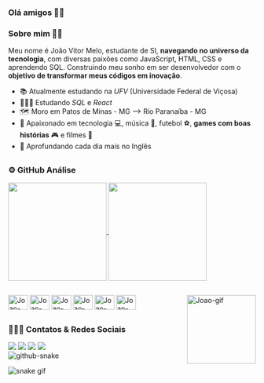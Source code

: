 ### Olá amigos 👋🏽

<h3> Sobre mim 🖖🏽</h3>

Meu nome é João Vitor Melo, estudante de SI, __navegando no universo da tecnologia__, com diversas paixões como JavaScript, HTML, CSS e aprendendo SQL. Construindo meu sonho em ser desenvolvedor com o __objetivo de transformar meus códigos em inovação__. 

* 📚 Atualmente estudando na *UFV* (Universidade Federal de Viçosa) 
* 🧑🏽‍💻 Estudando *SQL* e *React*
* 🗺️ Moro em Patos de Minas - MG --> Rio Paranaíba - MG
* 💬 Apaixonado em tecnologia 💻, música 🎸,  futebol ⚽, __games com boas histórias__ 🎮 e filmes 🎥
* 📖 Aprofundando cada dia mais no Inglês
##
<h3> ⚙️ GitHub Análise </h3>
<div> 
  
<a href="https://github.com/joaovitormelo7/github-readme-stats">
  <img height=200 align="center" src="https://github-readme-stats.vercel.app/api?username=joaovitormelo7&show_icons=true&bg_color=00000000" />
</a>
<a href="https://github.com/joaovitormelo7/convoychat">
  <img height=200 align="center" src="https://github-readme-stats.vercel.app/api/top-langs?username=joaovitormelo7&layout=compact&langs_count=8&card_width=335&bg_color=00000000" />
</a>

</div>

##

<div>

<img align = "center" alt = "Joao-Js" height = "30" width = "40" src="https://cdn.jsdelivr.net/gh/devicons/devicon@latest/icons/javascript/javascript-original.svg"/>
<img align = "center" alt = "Joao-Vscod" height = "30" width = "40" src="https://cdn.jsdelivr.net/gh/devicons/devicon@latest/icons/vscode/vscode-original.svg"/>
<img align = "center" alt = "Joao-css3" height = "30" width = "40" src="https://cdn.jsdelivr.net/gh/devicons/devicon@latest/icons/css3/css3-original.svg"/>
<img align = "center" alt = "Joao-github" height = "30" width = "40" src="https://cdn.jsdelivr.net/gh/devicons/devicon@latest/icons/github/github-original.svg"/>
<img align = "center" alt = "Joao-notion" height = "30" width = "40" src="https://cdn.jsdelivr.net/gh/devicons/devicon@latest/icons/notion/notion-original.svg"/>
<img align = "center" alt = "Joao-html" height = "30" width = "40" src="https://cdn.jsdelivr.net/gh/devicons/devicon@latest/icons/html5/html5-original.svg"/>
<img align = "right" alt = "Joao-gif" heitgh = "30" width = "140" src = "https://user-images.githubusercontent.com/74038190/212747657-7a8d59da-69c8-4110-8ea8-f8102fd0b413.gif"/>
  
</div>

##
<div>
  <h3> 🙋🏽‍♂️ Contatos & Redes Sociais </h3>
  <a href = "mailto:joaovitormelo199@gmail.com">
    <img src = "https://img.shields.io/badge/Gmail-D14836?style=for-the-badge&logo=gmail&logoColor=white" target="_blank"></a>
  
  <a href = "https://github.com/joaovitormelo7">
    <img src = "https://img.shields.io/badge/GitHub-100000?style=for-the-badge&logo=github&logoColor=white" target="_blank"></a>
    
  <a href = "https://www.linkedin.com/in/joaovitormelo7/">
    <img src = "https://img.shields.io/badge/LinkedIn-0077B5?style=for-the-badge&logo=linkedin&logoColor=white"></a>

  <a href = "https://www.instagram.com/joaovitormelo7/">
    <img src = "https://img.shields.io/badge/Instagram-E4405F?style=for-the-badge&logo=instagram&logoColor=white"></a>  
      
</div>

<picture>
  <source media="(prefers-color-scheme: dark)" srcset="github-snake-dark.svg" />
  <source media="(prefers-color-scheme: light)" srcset="github-snake.svg" />
  <img alt="github-snake" src="github-snake.svg" />
</picture>

![snake gif](https://github.com/joaovitormelo7/joaovitormelo7?tab=repositories/blob/output/github-contribution-grid-snake.svg)

